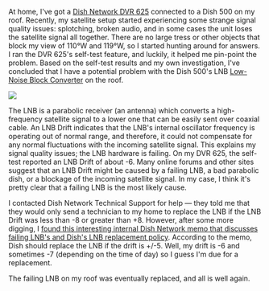 At home, I've got a [Dish Network DVR 625](http://reviews.cnet.com/digital-video-recorders-dvrs/dish-network-dp625/4505-6474_7-31467761.html) connected to a Dish 500 on my roof.  Recently, my satellite setup started experiencing some strange signal quality issues: splotching, broken audio, and in some cases the unit loses the satellite signal all together.  There are no large tress or other objects that block my view of 110°W and 119°W, so I started hunting around for answers.  I ran the DVR 625's self-test feature, and luckily, it helped me pin-point the problem.  Based on the self-test results and my own investigation, I've concluded that I have a potential problem with the Dish 500's LNB [Low-Noise Block Converter](http://en.wikipedia.org/wiki/Low-noise_block_converter) on the roof.

<img src="static/entries/dish-network-lnb-drift-detected-dvr-625/lnb-drift-screenshot.jpg">

The LNB is a parabolic receiver (an antenna) which converts a high-frequency satellite signal to a lower one that can be easily sent over coaxial cable.  An LNB Drift indicates that the LNB's internal oscillator frequency is operating out of normal range, and therefore, it could not compensate for any normal fluctuations with the incoming satellite signal.  This explains my signal quality issues; the LNB hardware is failing.  On my DVR 625, the self-test reported an LNB Drift of about -6.  Many online forums and other sites suggest that an LNB Drift might be caused by a failing LNB, a bad parabolic dish, or a blockage of the incoming satellite signal.  In my case, I think it's pretty clear that a failing LNB is the most likely cause.

I contacted Dish Network Technical Support for help &mdash; they told me that they would only send a technician to my home to replace the LNB if the LNB Drift was less than -8 or greater than +8.  However, after some more digging, I [found this interesting internal Dish Network memo that discusses failing LNB's and Dish's LNB replacement policy](static/entries/dish-network-lnb-drift-detected-dvr-625/lnb-drift-dish-statement.pdf).  According to the memo, Dish should replace the LNB if the drift is +/-5.  Well, my drift is -6 and sometimes -7 (depending on the time of day) so I guess I'm due for a replacement.

The failing LNB on my roof was eventually replaced, and all is well again.